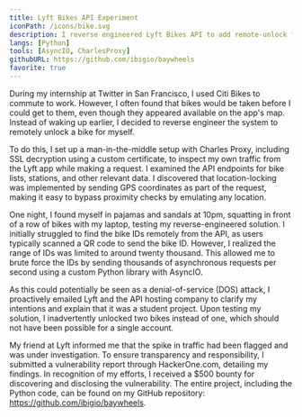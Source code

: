 ```yaml
---
title: Lyft Bikes API Experiment
iconPath: /icons/bike.svg
description: I reverse engineered Lyft Bikes API to add remote-unlock functionality, and in the process discovered (and disclosed) a vulnerability.
langs: [Python]
tools: [AsyncIO, CharlesProxy]
githubURL: https://github.com/ibigio/baywheels
favorite: true
---
```


During my internship at Twitter in San Francisco, I used Citi Bikes to commute to work. However, I often found that bikes would be taken before I could get to them, even though they appeared available on the app's map. Instead of waking up earlier, I decided to reverse engineer the system to remotely unlock a bike for myself.

To do this, I set up a man-in-the-middle setup with Charles Proxy, including SSL decryption using a custom certificate, to inspect my own traffic from the Lyft app while making a request. I examined the API endpoints for bike lists, stations, and other relevant data. I discovered that location-locking was implemented by sending GPS coordinates as part of the request, making it easy to bypass proximity checks by emulating any location.

One night, I found myself in pajamas and sandals at 10pm, squatting in front of a row of bikes with my laptop, testing my reverse-engineered solution. I initially struggled to find the bike IDs remotely from the API, as users typically scanned a QR code to send the bike ID. However, I realized the range of IDs was limited to around twenty thousand. This allowed me to brute force the IDs by sending thousands of asynchronous requests per second using a custom Python library with AsyncIO.

As this could potentially be seen as a denial-of-service (DOS) attack, I proactively emailed Lyft and the API hosting company to clarify my intentions and explain that it was a student project. Upon testing my solution, I inadvertently unlocked two bikes instead of one, which should not have been possible for a single account.

My friend at Lyft informed me that the spike in traffic had been flagged and was under investigation. To ensure transparency and responsibility, I submitted a vulnerability report through HackerOne.com, detailing my findings. In recognition of my efforts, I received a $500 bounty for discovering and disclosing the vulnerability. The entire project, including the Python code, can be found on my GitHub repository: https://github.com/ibigio/baywheels.
